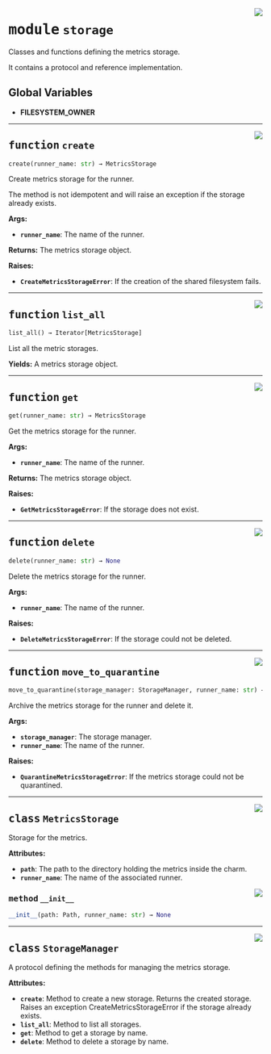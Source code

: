 <!-- markdownlint-disable -->

<a href="../src/metrics/storage.py#L0"><img align="right" style="float:right;" src="https://img.shields.io/badge/-source-cccccc?style=flat-square"></a>

# <kbd>module</kbd> `storage`
Classes and functions defining the metrics storage. 

It contains a protocol and reference implementation. 

**Global Variables**
---------------
- **FILESYSTEM_OWNER**

---

<a href="../src/metrics/storage.py#L71"><img align="right" style="float:right;" src="https://img.shields.io/badge/-source-cccccc?style=flat-square"></a>

## <kbd>function</kbd> `create`

```python
create(runner_name: str) → MetricsStorage
```

Create metrics storage for the runner. 

The method is not idempotent and will raise an exception if the storage already exists. 



**Args:**
 
 - <b>`runner_name`</b>:  The name of the runner. 



**Returns:**
 The metrics storage object. 



**Raises:**
 
 - <b>`CreateMetricsStorageError`</b>:  If the creation of the shared filesystem fails. 


---

<a href="../src/metrics/storage.py#L104"><img align="right" style="float:right;" src="https://img.shields.io/badge/-source-cccccc?style=flat-square"></a>

## <kbd>function</kbd> `list_all`

```python
list_all() → Iterator[MetricsStorage]
```

List all the metric storages. 



**Yields:**
  A metrics storage object. 


---

<a href="../src/metrics/storage.py#L123"><img align="right" style="float:right;" src="https://img.shields.io/badge/-source-cccccc?style=flat-square"></a>

## <kbd>function</kbd> `get`

```python
get(runner_name: str) → MetricsStorage
```

Get the metrics storage for the runner. 



**Args:**
 
 - <b>`runner_name`</b>:  The name of the runner. 



**Returns:**
 The metrics storage object. 



**Raises:**
 
 - <b>`GetMetricsStorageError`</b>:  If the storage does not exist. 


---

<a href="../src/metrics/storage.py#L142"><img align="right" style="float:right;" src="https://img.shields.io/badge/-source-cccccc?style=flat-square"></a>

## <kbd>function</kbd> `delete`

```python
delete(runner_name: str) → None
```

Delete the metrics storage for the runner. 



**Args:**
 
 - <b>`runner_name`</b>:  The name of the runner. 



**Raises:**
 
 - <b>`DeleteMetricsStorageError`</b>:  If the storage could not be deleted. 


---

<a href="../src/metrics/storage.py#L161"><img align="right" style="float:right;" src="https://img.shields.io/badge/-source-cccccc?style=flat-square"></a>

## <kbd>function</kbd> `move_to_quarantine`

```python
move_to_quarantine(storage_manager: StorageManager, runner_name: str) → None
```

Archive the metrics storage for the runner and delete it. 



**Args:**
 
 - <b>`storage_manager`</b>:  The storage manager. 
 - <b>`runner_name`</b>:  The name of the runner. 



**Raises:**
 
 - <b>`QuarantineMetricsStorageError`</b>:  If the metrics storage could not be quarantined. 


---

<a href="../src/metrics/storage.py#L29"><img align="right" style="float:right;" src="https://img.shields.io/badge/-source-cccccc?style=flat-square"></a>

## <kbd>class</kbd> `MetricsStorage`
Storage for the metrics. 



**Attributes:**
 
 - <b>`path`</b>:  The path to the directory holding the metrics inside the charm. 
 - <b>`runner_name`</b>:  The name of the associated runner. 

<a href="../<string>"><img align="right" style="float:right;" src="https://img.shields.io/badge/-source-cccccc?style=flat-square"></a>

### <kbd>method</kbd> `__init__`

```python
__init__(path: Path, runner_name: str) → None
```









---

<a href="../src/metrics/storage.py#L42"><img align="right" style="float:right;" src="https://img.shields.io/badge/-source-cccccc?style=flat-square"></a>

## <kbd>class</kbd> `StorageManager`
A protocol defining the methods for managing the metrics storage. 



**Attributes:**
 
 - <b>`create`</b>:  Method to create a new storage. Returns the created storage.  Raises an exception CreateMetricsStorageError if the storage already exists. 
 - <b>`list_all`</b>:  Method to list all storages. 
 - <b>`get`</b>:  Method to get a storage by name. 
 - <b>`delete`</b>:  Method to delete a storage by name. 





